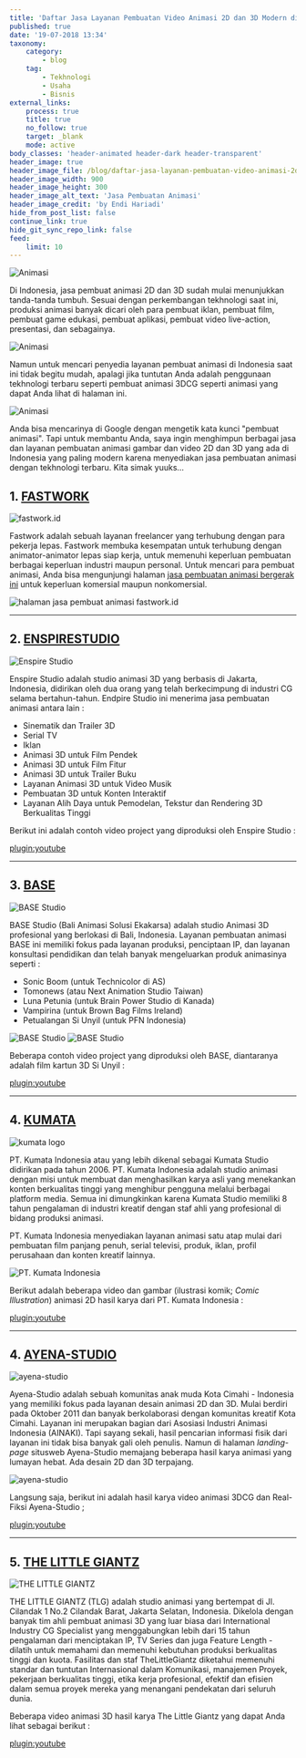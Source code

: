 ```yaml
---
title: 'Daftar Jasa Layanan Pembuatan Video Animasi 2D dan 3D Modern di Indonesia'
published: true
date: '19-07-2018 13:34'
taxonomy:
    category:
        - blog
    tag:
        - Tekhnologi
        - Usaha
        - Bisnis
external_links:
    process: true
    title: true
    no_follow: true
    target: _blank
    mode: active
body_classes: 'header-animated header-dark header-transparent'
header_image: true
header_image_file: /blog/daftar-jasa-layanan-pembuatan-video-animasi-2d-dan-3d-modern-di-indonesia/animasi.png
header_image_width: 900
header_image_height: 300
header_image_alt_text: 'Jasa Pembuatan Animasi'
header_image_credit: 'by Endi Hariadi'
hide_from_post_list: false
continue_link: true
hide_git_sync_repo_link: false
feed:
    limit: 10
---
```


![Animasi](https://media.giphy.com/media/LMF6seZ7EyDEjoNtaP/giphy.gif "Contoh Animasi 3D Produksi Artner-CG")

Di Indonesia, jasa pembuat animasi 2D dan 3D sudah mulai menunjukkan tanda-tanda tumbuh. Sesuai dengan perkembangan tekhnologi saat ini, produksi animasi banyak dicari oleh para pembuat iklan, pembuat film, pembuat game edukasi, pembuat aplikasi, pembuat video live-action, presentasi, dan sebagainya.

![Animasi](https://media.giphy.com/media/QvSQUmUCwCYyjtiBup/giphy.gif)

Namun untuk mencari penyedia layanan pembuat animasi di Indonesia saat ini tidak begitu mudah, apalagi jika tuntutan Anda adalah penggunaan tekhnologi terbaru seperti pembuat animasi 3DCG seperti animasi yang dapat Anda lihat di halaman ini.

![Animasi](https://media.giphy.com/media/joYf3D57p1WfyfyLr6/giphy.gif)

Anda bisa mencarinya di Google dengan mengetik kata kunci "pembuat animasi". Tapi untuk membantu Anda, saya ingin menghimpun berbagai jasa dan layanan pembuatan animasi gambar dan video 2D dan 3D yang ada di Indonesia yang paling modern karena menyediakan jasa pembuatan animasi dengan tekhnologi terbaru. Kita simak yuuks...


## 1. [FASTWORK](https://fastwork.id/)

![fastwork.id](https://i.imgur.com/zKeQ22E.png "Fastwork")

Fastwork adalah sebuah layanan freelancer yang terhubung dengan para pekerja lepas. Fastwork membuka kesempatan untuk terhubung dengan animator-animator lepas siap kerja, untuk memenuhi keperluan pembuatan berbagai keperluan industri maupun personal. Untuk mencari para pembuat animasi, Anda bisa mengunjungi halaman [jasa pembuatan animasi bergerak ini](https://fastwork.id/3d-animation) untuk keperluan komersial maupun nonkomersial.

![halaman jasa pembuat animasi fastwork.id](https://i.imgur.com/K14daPk.png)

---

## 2. [ENSPIRESTUDIO](http://www.enspirestudio.com/)

![](https://i.imgur.com/y8KzlUl.png "Enspire Studio")

Enspire Studio adalah studio animasi 3D yang berbasis di Jakarta, Indonesia, didirikan oleh dua orang yang telah berkecimpung di industri CG selama bertahun-tahun. Endpire Studio ini menerima jasa pembuatan animasi antara lain :

* Sinematik dan Trailer 3D
* Serial TV
* Iklan
* Animasi 3D untuk Film Pendek
* Animasi 3D untuk Film Fitur
* Animasi 3D untuk Trailer Buku
* Layanan Animasi 3D untuk Video Musik
* Pembuatan 3D untuk Konten Interaktif
* Layanan Alih Daya untuk Pemodelan, Tekstur dan Rendering 3D Berkualitas Tinggi

Berikut ini adalah contoh video project yang diproduksi oleh Enspire Studio :

[plugin:youtube](https://youtu.be/ltw3d4snTxY)

---

## 3. [BASE](https://www.base-indonesia.com/)

![](https://i.imgur.com/trpleX8.png "BASE Studio")

BASE Studio (Bali Animasi Solusi Ekakarsa) adalah studio Animasi 3D profesional yang berlokasi di Bali, Indonesia. Layanan pembuatan animasi BASE ini memiliki fokus pada layanan produksi, penciptaan IP, dan layanan konsultasi pendidikan dan telah banyak mengeluarkan produk animasinya seperti :

* Sonic Boom (untuk Technicolor di AS)
* Tomonews (atau Next Animation Studio Taiwan)
* Luna Petunia (untuk Brain Power Studio di Kanada)
* Vampirina (untuk Brown Bag Films Ireland)
* Petualangan Si Unyil (untuk PFN Indonesia)

![](https://i.imgur.com/AjC37Zu.jpg?1 "BASE Studio")
![](https://i.imgur.com/umWeJeJ.jpg "BASE Studio")

Beberapa contoh video project yang diproduksi oleh BASE, diantaranya adalah film kartun 3D Si Unyil :

[plugin:youtube](https://youtu.be/y4hy5r7zPpw)

---

## 4. [KUMATA](https://www.kumata-studio.com/)

![kumata logo](https://i.imgur.com/FeeUaCl.png)

PT. Kumata Indonesia atau yang lebih dikenal sebagai Kumata Studio didirikan pada tahun 2006. PT. Kumata Indonesia adalah studio animasi dengan misi untuk membuat dan menghasilkan karya asli yang menekankan konten berkualitas tinggi yang menghibur pengguna melalui berbagai platform media. Semua ini dimungkinkan karena Kumata Studio memiliki 8 tahun pengalaman di industri kreatif dengan staf ahli yang profesional di bidang produksi animasi.

PT. Kumata Indonesia menyediakan layanan animasi satu atap mulai dari pembuatan film panjang penuh, serial televisi, produk, iklan, profil perusahaan dan konten kreatif lainnya.

![](https://i.imgur.com/ydrrScT.png "PT. Kumata Indonesia")

Berikut adalah beberapa video dan gambar (ilustrasi komik; _Comic Illustration_) animasi 2D hasil karya dari PT. Kumata Indonesia :

[plugin:youtube](https://youtu.be/Yv5ffZAtDJo)

---

## 4. [AYENA-STUDIO](https://www.ayena-studio.com/)

![ayena-studio](https://i.imgur.com/QQkA3Iw.png "ayena-studio")

Ayena-Studio adalah sebuah komunitas anak muda Kota Cimahi - Indonesia yang memiliki fokus pada layanan desain animasi 2D dan 3D. Mulai berdiri pada Oktober 2011 dan banyak berkolaborasi dengan komunitas kreatif Kota Cimahi. Layanan ini merupakan bagian dari Asosiasi Industri Animasi Indonesia (AINAKI). Tapi sayang sekali, hasil pencarian informasi fisik dari layanan ini tidak bisa banyak gali oleh penulis. Namun di halaman _landing-page_ situsweb Ayena-Studio memajang beberapa hasil karya animasi yang lumayan hebat. Ada desain 2D dan 3D terpajang.

![](https://i.imgur.com/FZOBDdd.png "ayena-studio")

Langsung saja, berikut ini adalah hasil karya video animasi 3DCG dan Real-Fiksi Ayena-Studio ;

[plugin:youtube](https://youtu.be/GX9kTEpxjs0)

---

## 5. [THE LITTLE GIANTZ](http://www.thelittlegiantz.com/)

![THE LITTLE GIANTZ](https://i.imgur.com/hvPSymN.png "THE LITTLE GIANTZ")

THE LITTLE GIANTZ (TLG) adalah studio animasi yang bertempat di Jl. Cilandak 1 No.2 Cilandak Barat, Jakarta Selatan, Indonesia. Dikelola dengan banyak tim ahli pembuat animasi 3D yang luar biasa dari International Industry CG Specialist yang menggabungkan lebih dari 15 tahun pengalaman dari menciptakan IP, TV Series dan juga Feature Length - dilatih untuk memahami dan memenuhi kebutuhan produksi berkualitas tinggi dan kuota. Fasilitas dan staf TheLittleGiantz diketahui memenuhi standar dan tuntutan Internasional dalam Komunikasi, manajemen Proyek, pekerjaan berkualitas tinggi, etika kerja profesional, efektif dan efisien dalam semua proyek mereka yang menangani pendekatan dari seluruh dunia.

Beberapa video animasi 3D hasil karya The Little Giantz yang dapat Anda lihat sebagai berikut :

[plugin:youtube]()
